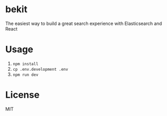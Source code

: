 # bekit
The easiest way to build a great search experience with Elasticsearch and React

# Usage
1. `npm install`
2. `cp .env.development .env`
3. `npm run dev`

# License
MIT
